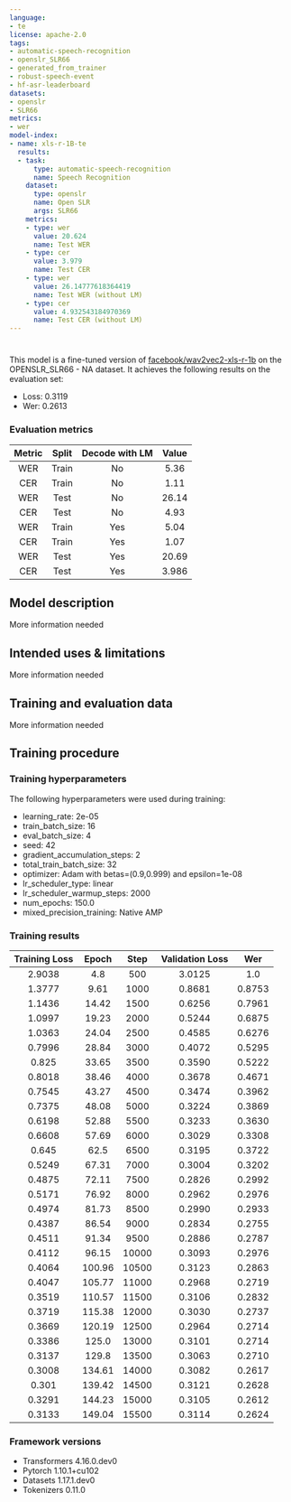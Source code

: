 ```yaml
---
language:
- te
license: apache-2.0
tags:
- automatic-speech-recognition
- openslr_SLR66
- generated_from_trainer
- robust-speech-event
- hf-asr-leaderboard
datasets:
- openslr
- SLR66
metrics:
- wer
model-index:
- name: xls-r-1B-te
  results:
  - task:
      type: automatic-speech-recognition
      name: Speech Recognition
    dataset:
      type: openslr
      name: Open SLR
      args: SLR66
    metrics:
    - type: wer
      value: 20.624
      name: Test WER
    - type: cer
      value: 3.979
      name: Test CER
    - type: wer
      value: 26.14777618364419
      name: Test WER (without LM)
    - type: cer
      value: 4.932543184970369
      name: Test CER (without LM)
---
```


<!-- This model card has been generated automatically according to the information the Trainer had access to. You
should probably proofread and complete it, then remove this comment. -->

# 

This model is a fine-tuned version of [facebook/wav2vec2-xls-r-1b](https://huggingface.co/facebook/wav2vec2-xls-r-1b) on the OPENSLR_SLR66 - NA dataset.
It achieves the following results on the evaluation set:
- Loss: 0.3119
- Wer: 0.2613


### Evaluation metrics

| Metric | Split  | Decode with LM | Value     |
|:------:|:------:|:--------------:|:---------:|
| WER    | Train  | No             | 5.36      |
| CER    | Train  | No             | 1.11      |
| WER    | Test   | No             | 26.14     |
| CER    | Test   | No             | 4.93      |
| WER    | Train  | Yes            | 5.04      |
| CER    | Train  | Yes            | 1.07      |
| WER    | Test   | Yes            | 20.69     |
| CER    | Test   | Yes            | 3.986     |


## Model description

More information needed

## Intended uses & limitations

More information needed

## Training and evaluation data

More information needed

## Training procedure

### Training hyperparameters

The following hyperparameters were used during training:
- learning_rate: 2e-05
- train_batch_size: 16
- eval_batch_size: 4
- seed: 42
- gradient_accumulation_steps: 2
- total_train_batch_size: 32
- optimizer: Adam with betas=(0.9,0.999) and epsilon=1e-08
- lr_scheduler_type: linear
- lr_scheduler_warmup_steps: 2000
- num_epochs: 150.0
- mixed_precision_training: Native AMP

### Training results

| Training Loss | Epoch  | Step  | Validation Loss | Wer    |
|:-------------:|:------:|:-----:|:---------------:|:------:|
| 2.9038        | 4.8    | 500   | 3.0125          | 1.0    |
| 1.3777        | 9.61   | 1000  | 0.8681          | 0.8753 |
| 1.1436        | 14.42  | 1500  | 0.6256          | 0.7961 |
| 1.0997        | 19.23  | 2000  | 0.5244          | 0.6875 |
| 1.0363        | 24.04  | 2500  | 0.4585          | 0.6276 |
| 0.7996        | 28.84  | 3000  | 0.4072          | 0.5295 |
| 0.825         | 33.65  | 3500  | 0.3590          | 0.5222 |
| 0.8018        | 38.46  | 4000  | 0.3678          | 0.4671 |
| 0.7545        | 43.27  | 4500  | 0.3474          | 0.3962 |
| 0.7375        | 48.08  | 5000  | 0.3224          | 0.3869 |
| 0.6198        | 52.88  | 5500  | 0.3233          | 0.3630 |
| 0.6608        | 57.69  | 6000  | 0.3029          | 0.3308 |
| 0.645         | 62.5   | 6500  | 0.3195          | 0.3722 |
| 0.5249        | 67.31  | 7000  | 0.3004          | 0.3202 |
| 0.4875        | 72.11  | 7500  | 0.2826          | 0.2992 |
| 0.5171        | 76.92  | 8000  | 0.2962          | 0.2976 |
| 0.4974        | 81.73  | 8500  | 0.2990          | 0.2933 |
| 0.4387        | 86.54  | 9000  | 0.2834          | 0.2755 |
| 0.4511        | 91.34  | 9500  | 0.2886          | 0.2787 |
| 0.4112        | 96.15  | 10000 | 0.3093          | 0.2976 |
| 0.4064        | 100.96 | 10500 | 0.3123          | 0.2863 |
| 0.4047        | 105.77 | 11000 | 0.2968          | 0.2719 |
| 0.3519        | 110.57 | 11500 | 0.3106          | 0.2832 |
| 0.3719        | 115.38 | 12000 | 0.3030          | 0.2737 |
| 0.3669        | 120.19 | 12500 | 0.2964          | 0.2714 |
| 0.3386        | 125.0  | 13000 | 0.3101          | 0.2714 |
| 0.3137        | 129.8  | 13500 | 0.3063          | 0.2710 |
| 0.3008        | 134.61 | 14000 | 0.3082          | 0.2617 |
| 0.301         | 139.42 | 14500 | 0.3121          | 0.2628 |
| 0.3291        | 144.23 | 15000 | 0.3105          | 0.2612 |
| 0.3133        | 149.04 | 15500 | 0.3114          | 0.2624 |


### Framework versions

- Transformers 4.16.0.dev0
- Pytorch 1.10.1+cu102
- Datasets 1.17.1.dev0
- Tokenizers 0.11.0
